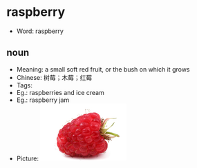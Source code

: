 # raspberry

- Word: raspberry

## noun

- Meaning: a small soft red fruit, or the bush on which it grows
- Chinese: 树莓；木莓；红莓
- Tags: 
- Eg.: raspberries and ice cream
- Eg.: raspberry jam
- Picture: ![raspberry](images/raspberry.jpg)

